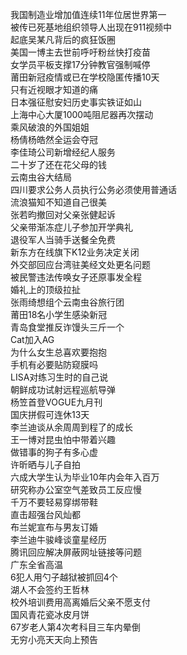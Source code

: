我国制造业增加值连续11年位居世界第一  
被传已死基地组织领导人出现在911视频中  
起底吴某凡背后的疯狂饭圈  
美国一博主去世前呼吁粉丝快打疫苗  
女学员平板支撑17分钟教官强制喊停  
莆田新冠疫情或已在学校隐匿传播10天  
只有近视眼才知道的痛  
日本强征慰安妇历史事实铁证如山  
上海中心大厦1000吨阻尼器再次摆动  
乘风破浪的外国姐姐  
杨倩杨皓然全运会夺冠  
李佳琦公司新增经纪人服务  
二十岁了还在花父母的钱  
云南虫谷大结局  
四川要求公务人员执行公务必须使用普通话  
流浪猫知不知道自己很美  
张若昀撤回对父亲张健起诉  
父亲带渐冻症儿子参加开学典礼  
退役军人当骑手送餐全免费  
新东方在线旗下K12业务决定关闭  
外交部回应台湾驻美经文处更名问题  
被民警违法传唤女子还原事发全程  
婚礼上的顶级拉扯  
张雨绮想组个云南虫谷旅行团  
莆田18名小学生感染新冠  
青岛食堂推反诈馒头三斤一个  
Cat加入AG  
为什么女生总喜欢要抱抱  
手机有必要贴防窥膜吗  
LISA对练习生时的自己说  
朝鲜成功试射远程巡航导弹  
杨笠首登VOGUE九月刊  
国庆拼假可连休13天  
李兰迪谈从余周周到程了的成长  
王一博对昆虫怕中带着兴趣  
做错事的狗子有多心虚  
许昕晒与儿子自拍  
六成大学生认为毕业10年内会年入百万  
研究称办公室空气差致员工反应慢  
千万不要轻易穿绑带鞋  
直击超强台风灿都  
布兰妮宣布与男友订婚  
李兰迪牛骏峰谈童星经历  
腾讯回应解决屏蔽网址链接等问题  
广东全省高温  
6犯人用勺子越狱被抓回4个  
湖人不会签约王哲林  
校外培训费用高离婚后父亲不愿支付  
国风青花瓷冰皮月饼  
67岁老人第4次考科目三车内晕倒  
无穷小亮天天向上预告  
